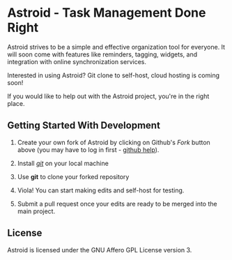 Astroid - Task Management Done Right
================================  

Astroid strives to be a simple and effective organization tool for everyone. It
will soon come with features like reminders, tagging, widgets, and integration
with online synchronization services.

Interested in using Astroid? Git clone to self-host, cloud hosting is coming
soon!

If you would like to help out with the Astroid project, you're in the right
place.

Getting Started With Development
---------------

1. Create your own fork of Astroid by clicking on Github's *Fork* button above
(you may have to log in first - [github help](http://help.github.com/forking/)).

2. Install *[git](http://git-scm.com/)* on your local machine

3. Use **git** to clone your forked repository

4. Viola! You can start making edits and self-host for testing.

5. Submit a pull request once your edits are ready to be merged into the main
project.

License
---------------

Astroid is licensed under the GNU Affero GPL License version 3.